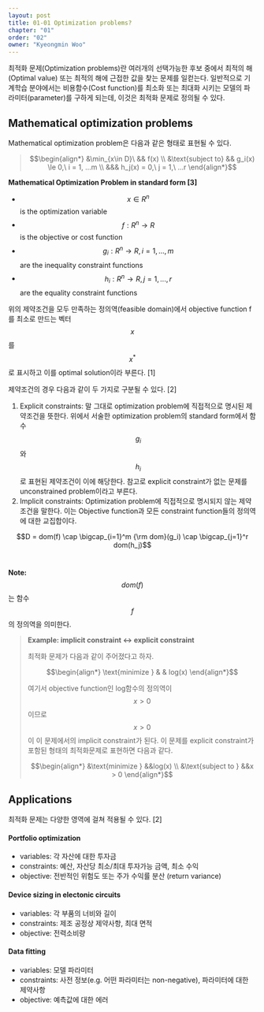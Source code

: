 ```yaml
---
layout: post
title: 01-01 Optimization problems?
chapter: "01"
order: "02"
owner: "Kyeongmin Woo"
---
```


최적화 문제(Optimization problems)란 여러개의 선택가능한 후보 중에서 최적의 해(Optimal value) 또는 최적의 해에 근접한 값을 찾는 문제를 일컫는다. 일반적으로 기계학습 분야에서는 비용함수(Cost function)를 최소화 또는 최대화 시키는 모델의 파라미터(parameter)를 구하게 되는데, 이것은 최적화 문제로 정의될 수 있다.

## Mathematical optimization problems
Mathematical optimization problem은 다음과 같은 형태로 표현될 수 있다.

>$$\begin{align*} 
>&\min_{x\in D}\ && f(x) \\
>&\text{subject to} && g_i(x) \le 0,\ i = 1, ...m \\
>&&& h_j(x) = 0,\ j = 1,\ ...r 
>\end{align*}$$

**Mathematical Optimization Problem in standard form [3]**

* $$x \in R^n$$ is the optimization variable
* $$f: R^n \rightarrow R$$ is the objective or cost function
* $$g_i: R^n \rightarrow R, i = 1, ..., m$$ are the inequality constraint functions
* $$h_i: R^n \rightarrow R, j = 1, ..., r$$ are the equality constraint functions

위의 제약조건을 모두 만족하는 정의역(feasible domain)에서 objective function f를 최소로 만드는 벡터 $$x$$를 $$x^*$$로 표시하고 이를 optimal solution이라 부른다. [1]

제약조건의 경우 다음과 같이 두 가지로 구분될 수 있다. [2]

1. Explicit constraints: 말 그대로 optimization problem에 직접적으로 명시된 제약조건을 뜻한다. 위에서 서술한 optimization problem의 standard form에서 함수 $$g_i$$와 $$h_i$$로 표현된 제약조건이 이에 해당한다. 참고로 explicit constraint가 없는 문제를 unconstrained problem이라고 부른다.
2. Implicit constraints: Optimization problem에 직접적으로 명시되지 않는 제약조건을 말한다. 이는 Objective function과 모든 constraint function들의 정의역에 대한 교집합이다.

$$D = dom(f) \cap \bigcap_{i=1}^m {\rm dom}(g_i) \cap \bigcap_{j=1}^r dom(h_j)$$<br/>

**Note:** $$dom(f)$$는 함수 $$f$$의 정의역을 의미한다.

>**Example: implicit constraint ↔ explicit constraint**
>
>최적화 문제가 다음과 같이 주어졌다고 하자.
>
>$$\begin{align*} \text{minimize } & & log(x) \end{align*}$$
>
>여기서 objective function인 log함수의 정의역이 $$x > 0$$이므로 $$x > 0$$이 이 문제에서의 implicit constraint가 된다. 이 문제를 explicit constraint가 포함된 형태의 최적화문제로 표현하면 다음과 같다.
>
>$$\begin{align*} &\text{minimize } &&log(x) \\ &\text{subject to } &&x > 0 \end{align*}$$

## Applications

최적화 문제는 다양한 영역에 걸쳐 적용될 수 있다. [2]

#### Portfolio optimization
* variables: 각 자산에 대한 투자금
* constraints: 예산, 자산당 최소/최대 투자가능 금액, 최소 수익
* objective: 전반적인 위험도 또는 주가 수익률 분산 (return variance)

#### Device sizing in electonic circuits
* variables: 각 부품의 너비와 길이
* constraints: 제조 공정상 제약사항, 최대 면적
* objective: 전력소비량

#### Data fitting
* variables: 모델 파라미터
* constraints: 사전 정보(e.g. 어떤 파라미터는 non-negative), 파라미터에 대한 제약사항
* objective: 예측값에 대한 에러
